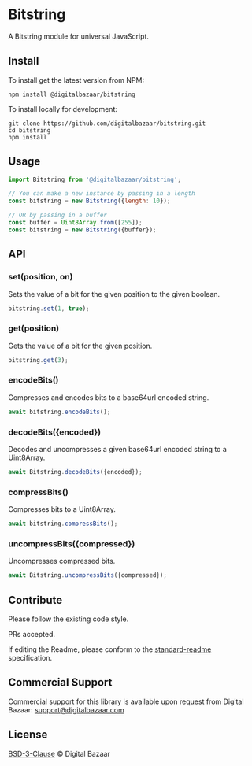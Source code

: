 # Bitstring
A Bitstring module for universal JavaScript.

## Install

To install get the latest version from NPM:

```
npm install @digitalbazaar/bitstring
```

To install locally for development:

```
git clone https://github.com/digitalbazaar/bitstring.git
cd bitstring
npm install
```

## Usage

```js
import Bitstring from '@digitalbazaar/bitstring';

// You can make a new instance by passing in a length
const bitstring = new Bitstring({length: 10});

// OR by passing in a buffer
const buffer = Uint8Array.from([255]);
const bitstring = new Bitstring({buffer});
```

## API

### set(position, on)
Sets the value of a bit for the given position to the given boolean.
```js
bitstring.set(1, true);
```

### get(position)
Gets the value of a bit for the given position.
```js
bitstring.get(3);
```

### encodeBits()
Compresses and encodes bits to a base64url encoded string.

```js
await bitstring.encodeBits();
```

### decodeBits({encoded})
Decodes and uncompresses a given base64url encoded string to a Uint8Array.
```js
await Bitstring.decodeBits({encoded});
```

### compressBits()
Compresses bits to a Uint8Array.
```js
await bitstring.compressBits();
```

### uncompressBits({compressed})
Uncompresses compressed bits.
```js
await Bitstring.uncompressBits({compressed});
```

## Contribute

Please follow the existing code style.

PRs accepted.

If editing the Readme, please conform to the
[standard-readme](https://github.com/RichardLitt/standard-readme) specification.

## Commercial Support

Commercial support for this library is available upon request from
Digital Bazaar: support@digitalbazaar.com

## License

[BSD-3-Clause](LICENSE.md) © Digital Bazaar
